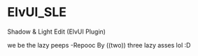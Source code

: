 ElvUI_SLE
=========

Shadow & Light Edit (ElvUI Plugin)

we be the lazy peeps -Repooc
By ((two)) three lazy asses lol :D
